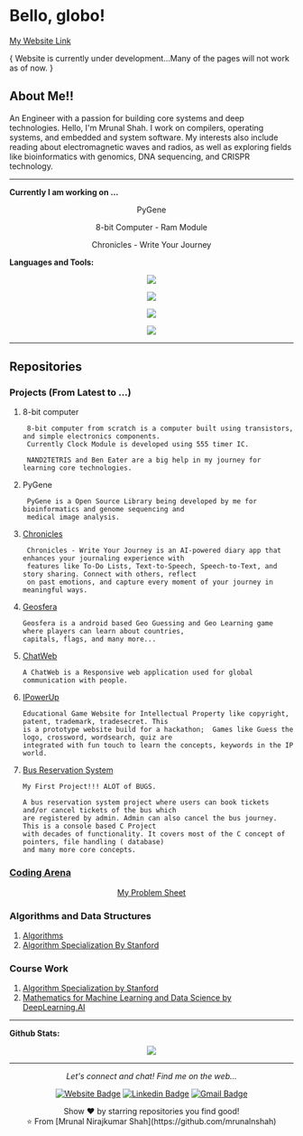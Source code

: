 # Bello, globo!

[My Website Link](https://mrunalnshah.github.io/)

{ Website is currently under development...Many of the pages will not work as of now. } 

## About Me!! 

An Engineer with a passion for building core systems and deep technologies. Hello, I'm Mrunal Shah. I work on compilers, operating systems, and embedded and system software. My interests also include reading about electromagnetic waves and radios, as well as exploring fields like bioinformatics with genomics, DNA sequencing, and CRISPR technology.

---

**Currently I am working on ...**

<div align="center">
  <p> PyGene </p>
  <p> 8-bit Computer - Ram Module </p>
  <p> Chronicles - Write Your Journey </p>
</div>

**Languages and Tools:**

<p align="center">
  <a href="https://skillicons.dev">
    <img src="https://skillicons.dev/icons?i=rust,c,cpp,python,dart" />
  </a>
</p>
<p align="center">
  <a href="https://skillicons.dev">
    <img src="https://skillicons.dev/icons?i=html,css,js,flutter" />
  </a>
</p>
<p align="center">
  <a href="https://skillicons.dev">
    <img src="https://skillicons.dev/icons?i=mysql,firebase,sqlite" />
  </a>
</p>
<p align="center">
  <a href="https://skillicons.dev">
    <img src="https://skillicons.dev/icons?i=git,github" />
  </a>
</p>

---


## Repositories
  ### Projects (From Latest to ...)

  1. 8-bit computer

          8-bit computer from scratch is a computer built using transistors, and simple electronics components.
          Currently Clock Module is developed using 555 timer IC.

          NAND2TETRIS and Ben Eater are a big help in my journey for learning core technologies.
          
  3. PyGene
     
          PyGene is a Open Source Library being developed by me for bioinformatics and genome sequencing and
          medical image analysis.
     
  4. [Chronicles](https://github.com/mrunalnshah/Chronicles)

          Chronicles - Write Your Journey is an AI-powered diary app that enhances your journaling experience with
          features like To-Do Lists, Text-to-Speech, Speech-to-Text, and story sharing. Connect with others, reflect
          on past emotions, and capture every moment of your journey in meaningful ways. 
  
  5. [Geosfera](https://github.com/mrunalnshah/Geosfera)

         Geosfera is a android based Geo Guessing and Geo Learning game where players can learn about countries,
         capitals, flags, and many more...
  
  6.  [ChatWeb](https://github.com/AsgarDatari/ChatWeb)
     
          A ChatWeb is a Responsive web application used for global communication with people.
  
  7.  [IPowerUp](https://github.com/mrunalnshah/IPowerUP)

          Educational Game Website for Intellectual Property like copyright, patent, trademark, tradesecret. This
          is a prototype website build for a hackathon;  Games like Guess the logo, crossword, wordsearch, quiz are
          integrated with fun touch to learn the concepts, keywords in the IP world.

  8.  [Bus Reservation System](https://github.com/mrunalnshah/Bus-Reservation-System)

          My First Project!!! ALOT of BUGS.

          A bus reservation system project where users can book tickets and/or cancel tickets of the bus which
          are registered by admin. Admin can also cancel the bus journey. This is a console based C Project
          with decades of functionality. It covers most of the C concept of pointers, file handling ( database)
          and many more core concepts. 


  ### [Coding Arena](https://github.com/mrunalnshah/CodingArena)
  <div align="center">

  [My Problem Sheet](https://docs.google.com/spreadsheets/d/10EmWLMx8Qx1onDtqhYAgraV2Vv462XN3lgajgXCVGH0/edit?usp=sharing)
      
  </div>

  ### Algorithms and Data Structures
  1. [Algorithms](https://github.com/mrunalnshah/Algorithms) 
  2. [Algorithm Specialization By Stanford](https://github.com/mrunalnshah/Algorithm-Specialization-by-Stanford)

  ### Course Work
  1. [Algorithm Specialization by Stanford](https://github.com/mrunalnshah/Algorithm-Specialization-by-Stanford)
  2. [Mathematics for Machine Learning and Data Science by DeepLearning.AI](https://github.com/mrunalnshah/Mathematics-for-Machine-Learning-and-Data-Science)
---  

**Github Stats:**

<p align="center">
  <img src="https://github-readme-stats.vercel.app/api?username=mrunalnshah&hide=commits&show_icons=true&theme=dracula&line_height=32">
</p>

---




<p align="center">
  <i>Let's connect and chat! Find me on the web...</i>

  <div align="center">
  
  [![Website Badge](https://img.shields.io/badge/-mrunalnshah-47CCCC?style=flat&logo=Google-Chrome&logoColor=white&link=https://verma-anushka.github.io/anushkaverma/)](https://mrunalnshah.github.io) 
  [![Linkedin Badge](https://img.shields.io/badge/-mrunalnshah-blue?style=flat-square&logo=Linkedin&logoColor=white&link=https://www.linkedin.com/in/anushkaverma/)](https://www.linkedin.com/in/mrunalnshah/) 
  [![Gmail Badge](https://img.shields.io/badge/-mrunalnshah-c14438?style=flat-square&logo=Gmail&logoColor=white&link=mailto:mrunalnshah2883@gmail.com)](mailto:mrunalnshah2883@gmail.com)

   </div>


  <p align="center">
    Show ❤️ by starring repositories you find good! 
    <br />
    ⭐️ From [Mrunal Nirajkumar Shah](https://github.com/mrunalnshah)
    <br />
  </p>
</p>
